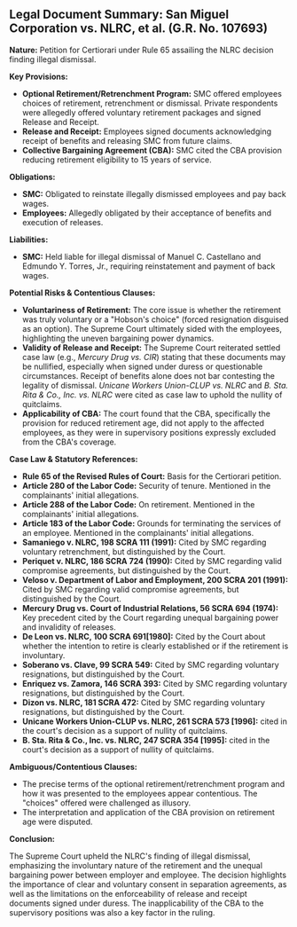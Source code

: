 ## Legal Document Summary: San Miguel Corporation vs. NLRC, et al. (G.R. No. 107693)

**Nature:** Petition for Certiorari under Rule 65 assailing the NLRC decision finding illegal dismissal.

**Key Provisions:**

*   **Optional Retirement/Retrenchment Program:** SMC offered employees choices of retirement, retrenchment or dismissal. Private respondents were allegedly offered voluntary retirement packages and signed Release and Receipt.
*   **Release and Receipt:** Employees signed documents acknowledging receipt of benefits and releasing SMC from future claims.
*   **Collective Bargaining Agreement (CBA):** SMC cited the CBA provision reducing retirement eligibility to 15 years of service.

**Obligations:**

*   **SMC:** Obligated to reinstate illegally dismissed employees and pay back wages.
*   **Employees:** Allegedly obligated by their acceptance of benefits and execution of releases.

**Liabilities:**

*   **SMC:** Held liable for illegal dismissal of Manuel C. Castellano and Edmundo Y. Torres, Jr., requiring reinstatement and payment of back wages.

**Potential Risks & Contentious Clauses:**

*   **Voluntariness of Retirement:** The core issue is whether the retirement was truly voluntary or a "Hobson's choice" (forced resignation disguised as an option). The Supreme Court ultimately sided with the employees, highlighting the uneven bargaining power dynamics.
*   **Validity of Release and Receipt:**  The Supreme Court reiterated settled case law (e.g., *Mercury Drug vs. CIR*) stating that these documents may be nullified, especially when signed under duress or questionable circumstances. Receipt of benefits alone does not bar contesting the legality of dismissal. *Unicane Workers Union-CLUP vs. NLRC* and *B. Sta. Rita & Co., Inc. vs. NLRC* were cited as case law to uphold the nullity of quitclaims.
*   **Applicability of CBA:** The court found that the CBA, specifically the provision for reduced retirement age, did not apply to the affected employees, as they were in supervisory positions expressly excluded from the CBA's coverage.

**Case Law & Statutory References:**

*   **Rule 65 of the Revised Rules of Court:** Basis for the Certiorari petition.
*   **Article 280 of the Labor Code:** Security of tenure.  Mentioned in the complainants' initial allegations.
*   **Article 288 of the Labor Code:** On retirement.  Mentioned in the complainants' initial allegations.
*   **Article 183 of the Labor Code:** Grounds for terminating the services of an employee.  Mentioned in the complainants' initial allegations.
*   **Samaniego v. NLRC, 198 SCRA 111 (1991):** Cited by SMC regarding voluntary retrenchment, but distinguished by the Court.
*   **Periquet v. NLRC, 186 SCRA 724 (1990):** Cited by SMC regarding valid compromise agreements, but distinguished by the Court.
*   **Veloso v. Department of Labor and Employment, 200 SCRA 201 (1991):** Cited by SMC regarding valid compromise agreements, but distinguished by the Court.
*   **Mercury Drug vs. Court of Industrial Relations, 56 SCRA 694 (1974):** Key precedent cited by the Court regarding unequal bargaining power and invalidity of releases.
*   **De Leon vs. NLRC, 100 SCRA 691[1980]:** Cited by the Court about whether the intention to retire is clearly established or if the retirement is involuntary.
*   **Soberano vs. Clave, 99 SCRA 549:** Cited by SMC regarding voluntary resignations, but distinguished by the Court.
*   **Enriquez vs. Zamora, 146 SCRA 393:** Cited by SMC regarding voluntary resignations, but distinguished by the Court.
*   **Dizon vs. NLRC, 181 SCRA 472:** Cited by SMC regarding voluntary resignations, but distinguished by the Court.
*   **Unicane Workers Union-CLUP vs. NLRC, 261 SCRA 573 [1996]:** cited in the court's decision as a support of nullity of quitclaims.
*   **B. Sta. Rita & Co., Inc. vs. NLRC, 247 SCRA 354 [1995]:** cited in the court's decision as a support of nullity of quitclaims.

**Ambiguous/Contentious Clauses:**

*   The precise terms of the optional retirement/retrenchment program and how it was presented to the employees appear contentious.  The "choices" offered were challenged as illusory.
*   The interpretation and application of the CBA provision on retirement age were disputed.

**Conclusion:**

The Supreme Court upheld the NLRC's finding of illegal dismissal, emphasizing the involuntary nature of the retirement and the unequal bargaining power between employer and employee. The decision highlights the importance of clear and voluntary consent in separation agreements, as well as the limitations on the enforceability of release and receipt documents signed under duress. The inapplicability of the CBA to the supervisory positions was also a key factor in the ruling.
